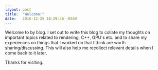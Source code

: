 ```yaml
---
layout: post
title:  "Welcome!"
date:   2016-12-25 16:29:46 -0500
---
```

Welcome to by blog. I set out to write this blog to collate my thoughts on important topics related to rendering, C++, GPU's etc. and to share my experiences on things that I worked on that I think are worth sharing/discussing. This will also help me recollect relevant details when I come back to it later.

Thanks for visiting.
